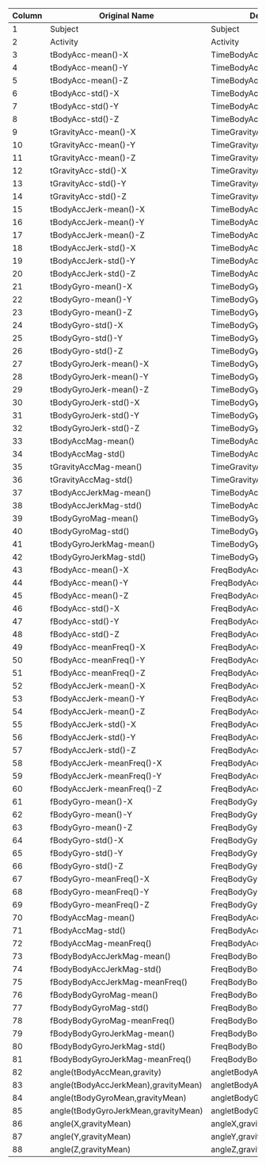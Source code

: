 | Column | Original Name                        | Descriptive Name                   |
|--------|--------------------------------------|------------------------------------|
| 1      | Subject                              | Subject                            |
| 2      | Activity                             | Activity                           |
| 3      | tBodyAcc-mean()-X                    | TimeBodyAccMeanX                   |
| 4      | tBodyAcc-mean()-Y                    | TimeBodyAccMeanY                   |
| 5      | tBodyAcc-mean()-Z                    | TimeBodyAccMeanZ                   |
| 6      | tBodyAcc-std()-X                     | TimeBodyAccStdDevX                 |
| 7      | tBodyAcc-std()-Y                     | TimeBodyAccStdDevY                 |
| 8      | tBodyAcc-std()-Z                     | TimeBodyAccStdDevZ                 |
| 9      | tGravityAcc-mean()-X                 | TimeGravityAccMeanX                |
| 10     | tGravityAcc-mean()-Y                 | TimeGravityAccMeanY                |
| 11     | tGravityAcc-mean()-Z                 | TimeGravityAccMeanZ                |
| 12     | tGravityAcc-std()-X                  | TimeGravityAccStdDevX              |
| 13     | tGravityAcc-std()-Y                  | TimeGravityAccStdDevY              |
| 14     | tGravityAcc-std()-Z                  | TimeGravityAccStdDevZ              |
| 15     | tBodyAccJerk-mean()-X                | TimeBodyAccJerkMeanX               |
| 16     | tBodyAccJerk-mean()-Y                | TimeBodyAccJerkMeanY               |
| 17     | tBodyAccJerk-mean()-Z                | TimeBodyAccJerkMeanZ               |
| 18     | tBodyAccJerk-std()-X                 | TimeBodyAccJerkStdDevX             |
| 19     | tBodyAccJerk-std()-Y                 | TimeBodyAccJerkStdDevY             |
| 20     | tBodyAccJerk-std()-Z                 | TimeBodyAccJerkStdDevZ             |
| 21     | tBodyGyro-mean()-X                   | TimeBodyGyroMeanX                  |
| 22     | tBodyGyro-mean()-Y                   | TimeBodyGyroMeanY                  |
| 23     | tBodyGyro-mean()-Z                   | TimeBodyGyroMeanZ                  |
| 24     | tBodyGyro-std()-X                    | TimeBodyGyroStdDevX                |
| 25     | tBodyGyro-std()-Y                    | TimeBodyGyroStdDevY                |
| 26     | tBodyGyro-std()-Z                    | TimeBodyGyroStdDevZ                |
| 27     | tBodyGyroJerk-mean()-X               | TimeBodyGyroJerkMeanX              |
| 28     | tBodyGyroJerk-mean()-Y               | TimeBodyGyroJerkMeanY              |
| 29     | tBodyGyroJerk-mean()-Z               | TimeBodyGyroJerkMeanZ              |
| 30     | tBodyGyroJerk-std()-X                | TimeBodyGyroJerkStdDevX            |
| 31     | tBodyGyroJerk-std()-Y                | TimeBodyGyroJerkStdDevY            |
| 32     | tBodyGyroJerk-std()-Z                | TimeBodyGyroJerkStdDevZ            |
| 33     | tBodyAccMag-mean()                   | TimeBodyAccMagMean                 |
| 34     | tBodyAccMag-std()                    | TimeBodyAccMagStdDev               |
| 35     | tGravityAccMag-mean()                | TimeGravityAccMagMean              |
| 36     | tGravityAccMag-std()                 | TimeGravityAccMagStdDev            |
| 37     | tBodyAccJerkMag-mean()               | TimeBodyAccJerkMagMean             |
| 38     | tBodyAccJerkMag-std()                | TimeBodyAccJerkMagStdDev           |
| 39     | tBodyGyroMag-mean()                  | TimeBodyGyroMagMean                |
| 40     | tBodyGyroMag-std()                   | TimeBodyGyroMagStdDev              |
| 41     | tBodyGyroJerkMag-mean()              | TimeBodyGyroJerkMagMean            |
| 42     | tBodyGyroJerkMag-std()               | TimeBodyGyroJerkMagStdDev          |
| 43     | fBodyAcc-mean()-X                    | FreqBodyAccMeanX                   |
| 44     | fBodyAcc-mean()-Y                    | FreqBodyAccMeanY                   |
| 45     | fBodyAcc-mean()-Z                    | FreqBodyAccMeanZ                   |
| 46     | fBodyAcc-std()-X                     | FreqBodyAccStdDevX                 |
| 47     | fBodyAcc-std()-Y                     | FreqBodyAccStdDevY                 |
| 48     | fBodyAcc-std()-Z                     | FreqBodyAccStdDevZ                 |
| 49     | fBodyAcc-meanFreq()-X                | FreqBodyAccMeanFreqX               |
| 50     | fBodyAcc-meanFreq()-Y                | FreqBodyAccMeanFreqY               |
| 51     | fBodyAcc-meanFreq()-Z                | FreqBodyAccMeanFreqZ               |
| 52     | fBodyAccJerk-mean()-X                | FreqBodyAccJerkMeanX               |
| 53     | fBodyAccJerk-mean()-Y                | FreqBodyAccJerkMeanY               |
| 54     | fBodyAccJerk-mean()-Z                | FreqBodyAccJerkMeanZ               |
| 55     | fBodyAccJerk-std()-X                 | FreqBodyAccJerkStdDevX             |
| 56     | fBodyAccJerk-std()-Y                 | FreqBodyAccJerkStdDevY             |
| 57     | fBodyAccJerk-std()-Z                 | FreqBodyAccJerkStdDevZ             |
| 58     | fBodyAccJerk-meanFreq()-X            | FreqBodyAccJerkMeanFreqX           |
| 59     | fBodyAccJerk-meanFreq()-Y            | FreqBodyAccJerkMeanFreqY           |
| 60     | fBodyAccJerk-meanFreq()-Z            | FreqBodyAccJerkMeanFreqZ           |
| 61     | fBodyGyro-mean()-X                   | FreqBodyGyroMeanX                  |
| 62     | fBodyGyro-mean()-Y                   | FreqBodyGyroMeanY                  |
| 63     | fBodyGyro-mean()-Z                   | FreqBodyGyroMeanZ                  |
| 64     | fBodyGyro-std()-X                    | FreqBodyGyroStdDevX                |
| 65     | fBodyGyro-std()-Y                    | FreqBodyGyroStdDevY                |
| 66     | fBodyGyro-std()-Z                    | FreqBodyGyroStdDevZ                |
| 67     | fBodyGyro-meanFreq()-X               | FreqBodyGyroMeanFreqX              |
| 68     | fBodyGyro-meanFreq()-Y               | FreqBodyGyroMeanFreqY              |
| 69     | fBodyGyro-meanFreq()-Z               | FreqBodyGyroMeanFreqZ              |
| 70     | fBodyAccMag-mean()                   | FreqBodyAccMagMean                 |
| 71     | fBodyAccMag-std()                    | FreqBodyAccMagStdDev               |
| 72     | fBodyAccMag-meanFreq()               | FreqBodyAccMagMeanFreq             |
| 73     | fBodyBodyAccJerkMag-mean()           | FreqBodyBodyAccJerkMagMean         |
| 74     | fBodyBodyAccJerkMag-std()            | FreqBodyBodyAccJerkMagStdDev       |
| 75     | fBodyBodyAccJerkMag-meanFreq()       | FreqBodyBodyAccJerkMagMeanFreq     |
| 76     | fBodyBodyGyroMag-mean()              | FreqBodyBodyGyroMagMean            |
| 77     | fBodyBodyGyroMag-std()               | FreqBodyBodyGyroMagStdDev          |
| 78     | fBodyBodyGyroMag-meanFreq()          | FreqBodyBodyGyroMagMeanFreq        |
| 79     | fBodyBodyGyroJerkMag-mean()          | FreqBodyBodyGyroJerkMagMean        |
| 80     | fBodyBodyGyroJerkMag-std()           | FreqBodyBodyGyroJerkMagStdDev      |
| 81     | fBodyBodyGyroJerkMag-meanFreq()      | FreqBodyBodyGyroJerkMagMeanFreq    |
| 82     | angle(tBodyAccMean,gravity)          | angletBodyAccMean,gravity          |
| 83     | angle(tBodyAccJerkMean),gravityMean) | angletBodyAccJerkMean,gravityMean  |
| 84     | angle(tBodyGyroMean,gravityMean)     | angletBodyGyroMean,gravityMean     |
| 85     | angle(tBodyGyroJerkMean,gravityMean) | angletBodyGyroJerkMean,gravityMean |
| 86     | angle(X,gravityMean)                 | angleX,gravityMean                 |
| 87     | angle(Y,gravityMean)                 | angleY,gravityMean                 |
| 88     | angle(Z,gravityMean)                 | angleZ,gravityMean                 |
